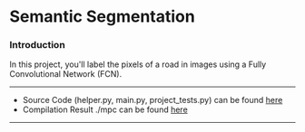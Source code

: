 # Semantic Segmentation
### Introduction
In this project, you'll label the pixels of a road in images using a Fully Convolutional Network (FCN).

---
* Source Code (helper.py, main.py, project_tests.py) can be found [here](https://github.com/hassmuha/CarND-Semantic-Segmentation-Submit)
* Compilation Result ./mpc can be found [here](https://github.com/hassmuha/CarND-Semantic-Segmentation-Submit/runs)
---
